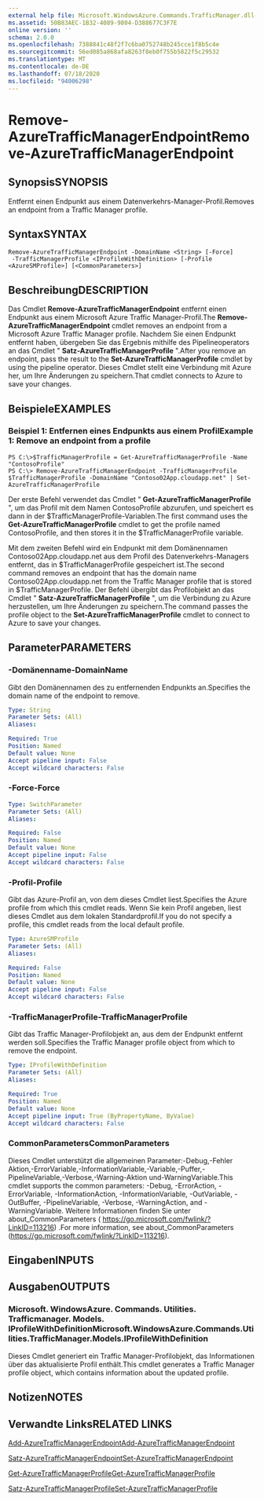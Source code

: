 ```yaml
---
external help file: Microsoft.WindowsAzure.Commands.TrafficManager.dll-Help.xml
ms.assetid: 50B83AEC-1B32-4089-9804-D388677C3F7E
online version: ''
schema: 2.0.0
ms.openlocfilehash: 7388841c48f2f7c6ba0752748b245cce1f8b5c4e
ms.sourcegitcommit: 56ed085a868afa8263f8eb0f755b5822f5c29532
ms.translationtype: MT
ms.contentlocale: de-DE
ms.lasthandoff: 07/18/2020
ms.locfileid: "94006298"
---
```

# <span data-ttu-id="08aee-101">Remove-AzureTrafficManagerEndpoint</span><span class="sxs-lookup"><span data-stu-id="08aee-101">Remove-AzureTrafficManagerEndpoint</span></span>

## <span data-ttu-id="08aee-102">Synopsis</span><span class="sxs-lookup"><span data-stu-id="08aee-102">SYNOPSIS</span></span>
<span data-ttu-id="08aee-103">Entfernt einen Endpunkt aus einem Datenverkehrs-Manager-Profil.</span><span class="sxs-lookup"><span data-stu-id="08aee-103">Removes an endpoint from a Traffic Manager profile.</span></span>

## <span data-ttu-id="08aee-104">Syntax</span><span class="sxs-lookup"><span data-stu-id="08aee-104">SYNTAX</span></span>

```
Remove-AzureTrafficManagerEndpoint -DomainName <String> [-Force]
 -TrafficManagerProfile <IProfileWithDefinition> [-Profile <AzureSMProfile>] [<CommonParameters>]
```

## <span data-ttu-id="08aee-105">Beschreibung</span><span class="sxs-lookup"><span data-stu-id="08aee-105">DESCRIPTION</span></span>
<span data-ttu-id="08aee-106">Das Cmdlet **Remove-AzureTrafficManagerEndpoint** entfernt einen Endpunkt aus einem Microsoft Azure Traffic Manager-Profil.</span><span class="sxs-lookup"><span data-stu-id="08aee-106">The **Remove-AzureTrafficManagerEndpoint** cmdlet removes an endpoint from a Microsoft Azure Traffic Manager profile.</span></span>
<span data-ttu-id="08aee-107">Nachdem Sie einen Endpunkt entfernt haben, übergeben Sie das Ergebnis mithilfe des Pipelineoperators an das Cmdlet " **Satz-AzureTrafficManagerProfile** ".</span><span class="sxs-lookup"><span data-stu-id="08aee-107">After you remove an endpoint, pass the result to the **Set-AzureTrafficManagerProfile** cmdlet by using the pipeline operator.</span></span>
<span data-ttu-id="08aee-108">Dieses Cmdlet stellt eine Verbindung mit Azure her, um Ihre Änderungen zu speichern.</span><span class="sxs-lookup"><span data-stu-id="08aee-108">That cmdlet connects to Azure to save your changes.</span></span>

## <span data-ttu-id="08aee-109">Beispiele</span><span class="sxs-lookup"><span data-stu-id="08aee-109">EXAMPLES</span></span>

### <span data-ttu-id="08aee-110">Beispiel 1: Entfernen eines Endpunkts aus einem Profil</span><span class="sxs-lookup"><span data-stu-id="08aee-110">Example 1: Remove an endpoint from a profile</span></span>
```
PS C:\>$TrafficManagerProfile = Get-AzureTrafficManagerProfile -Name "ContosoProfile"
PS C:\> Remove-AzureTrafficManagerEndpoint -TrafficManagerProfile $TrafficManagerProfile -DomainName "Contoso02App.cloudapp.net" | Set-AzureTrafficManagerProfile
```

<span data-ttu-id="08aee-111">Der erste Befehl verwendet das Cmdlet " **Get-AzureTrafficManagerProfile** ", um das Profil mit dem Namen ContosoProfile abzurufen, und speichert es dann in der $TrafficManagerProfile-Variablen.</span><span class="sxs-lookup"><span data-stu-id="08aee-111">The first command uses the **Get-AzureTrafficManagerProfile** cmdlet to get the profile named ContosoProfile, and then stores it in the $TrafficManagerProfile variable.</span></span>

<span data-ttu-id="08aee-112">Mit dem zweiten Befehl wird ein Endpunkt mit dem Domänennamen Contoso02App.cloudapp.net aus dem Profil des Datenverkehrs-Managers entfernt, das in $TrafficManagerProfile gespeichert ist.</span><span class="sxs-lookup"><span data-stu-id="08aee-112">The second command removes an endpoint that has the domain name Contoso02App.cloudapp.net from the Traffic Manager profile that is stored in $TrafficManagerProfile.</span></span>
<span data-ttu-id="08aee-113">Der Befehl übergibt das Profilobjekt an das Cmdlet " **Satz-AzureTrafficManagerProfile** ", um die Verbindung zu Azure herzustellen, um Ihre Änderungen zu speichern.</span><span class="sxs-lookup"><span data-stu-id="08aee-113">The command passes the profile object to the **Set-AzureTrafficManagerProfile** cmdlet to connect to Azure to save your changes.</span></span>

## <span data-ttu-id="08aee-114">Parameter</span><span class="sxs-lookup"><span data-stu-id="08aee-114">PARAMETERS</span></span>

### <span data-ttu-id="08aee-115">-Domänenname</span><span class="sxs-lookup"><span data-stu-id="08aee-115">-DomainName</span></span>
<span data-ttu-id="08aee-116">Gibt den Domänennamen des zu entfernenden Endpunkts an.</span><span class="sxs-lookup"><span data-stu-id="08aee-116">Specifies the domain name of the endpoint to remove.</span></span>

```yaml
Type: String
Parameter Sets: (All)
Aliases: 

Required: True
Position: Named
Default value: None
Accept pipeline input: False
Accept wildcard characters: False
```

### <span data-ttu-id="08aee-117">-Force</span><span class="sxs-lookup"><span data-stu-id="08aee-117">-Force</span></span>
```yaml
Type: SwitchParameter
Parameter Sets: (All)
Aliases: 

Required: False
Position: Named
Default value: None
Accept pipeline input: False
Accept wildcard characters: False
```

### <span data-ttu-id="08aee-118">-Profil</span><span class="sxs-lookup"><span data-stu-id="08aee-118">-Profile</span></span>
<span data-ttu-id="08aee-119">Gibt das Azure-Profil an, von dem dieses Cmdlet liest.</span><span class="sxs-lookup"><span data-stu-id="08aee-119">Specifies the Azure profile from which this cmdlet reads.</span></span> <span data-ttu-id="08aee-120">Wenn Sie kein Profil angeben, liest dieses Cmdlet aus dem lokalen Standardprofil.</span><span class="sxs-lookup"><span data-stu-id="08aee-120">If you do not specify a profile, this cmdlet reads from the local default profile.</span></span>

```yaml
Type: AzureSMProfile
Parameter Sets: (All)
Aliases: 

Required: False
Position: Named
Default value: None
Accept pipeline input: False
Accept wildcard characters: False
```

### <span data-ttu-id="08aee-121">-TrafficManagerProfile</span><span class="sxs-lookup"><span data-stu-id="08aee-121">-TrafficManagerProfile</span></span>
<span data-ttu-id="08aee-122">Gibt das Traffic Manager-Profilobjekt an, aus dem der Endpunkt entfernt werden soll.</span><span class="sxs-lookup"><span data-stu-id="08aee-122">Specifies the Traffic Manager profile object from which to remove the endpoint.</span></span>

```yaml
Type: IProfileWithDefinition
Parameter Sets: (All)
Aliases: 

Required: True
Position: Named
Default value: None
Accept pipeline input: True (ByPropertyName, ByValue)
Accept wildcard characters: False
```

### <span data-ttu-id="08aee-123">CommonParameters</span><span class="sxs-lookup"><span data-stu-id="08aee-123">CommonParameters</span></span>
<span data-ttu-id="08aee-124">Dieses Cmdlet unterstützt die allgemeinen Parameter:-Debug,-Fehler Aktion,-ErrorVariable,-InformationVariable,-Variable,-Puffer,-PipelineVariable,-Verbose,-Warning-Aktion und-WarningVariable.</span><span class="sxs-lookup"><span data-stu-id="08aee-124">This cmdlet supports the common parameters: -Debug, -ErrorAction, -ErrorVariable, -InformationAction, -InformationVariable, -OutVariable, -OutBuffer, -PipelineVariable, -Verbose, -WarningAction, and -WarningVariable.</span></span> <span data-ttu-id="08aee-125">Weitere Informationen finden Sie unter about_CommonParameters ( https://go.microsoft.com/fwlink/?LinkID=113216) .</span><span class="sxs-lookup"><span data-stu-id="08aee-125">For more information, see about_CommonParameters (https://go.microsoft.com/fwlink/?LinkID=113216).</span></span>

## <span data-ttu-id="08aee-126">Eingaben</span><span class="sxs-lookup"><span data-stu-id="08aee-126">INPUTS</span></span>

## <span data-ttu-id="08aee-127">Ausgaben</span><span class="sxs-lookup"><span data-stu-id="08aee-127">OUTPUTS</span></span>

### <span data-ttu-id="08aee-128">Microsoft. WindowsAzure. Commands. Utilities. Trafficmanager. Models. IProfileWithDefinition</span><span class="sxs-lookup"><span data-stu-id="08aee-128">Microsoft.WindowsAzure.Commands.Utilities.TrafficManager.Models.IProfileWithDefinition</span></span>
<span data-ttu-id="08aee-129">Dieses Cmdlet generiert ein Traffic Manager-Profilobjekt, das Informationen über das aktualisierte Profil enthält.</span><span class="sxs-lookup"><span data-stu-id="08aee-129">This cmdlet generates a Traffic Manager profile object, which contains information about the updated profile.</span></span>

## <span data-ttu-id="08aee-130">Notizen</span><span class="sxs-lookup"><span data-stu-id="08aee-130">NOTES</span></span>

## <span data-ttu-id="08aee-131">Verwandte Links</span><span class="sxs-lookup"><span data-stu-id="08aee-131">RELATED LINKS</span></span>

[<span data-ttu-id="08aee-132">Add-AzureTrafficManagerEndpoint</span><span class="sxs-lookup"><span data-stu-id="08aee-132">Add-AzureTrafficManagerEndpoint</span></span>](./Add-AzureTrafficManagerEndpoint.md)

[<span data-ttu-id="08aee-133">Satz-AzureTrafficManagerEndpoint</span><span class="sxs-lookup"><span data-stu-id="08aee-133">Set-AzureTrafficManagerEndpoint</span></span>](./Set-AzureTrafficManagerEndpoint.md)

[<span data-ttu-id="08aee-134">Get-AzureTrafficManagerProfile</span><span class="sxs-lookup"><span data-stu-id="08aee-134">Get-AzureTrafficManagerProfile</span></span>](./Get-AzureTrafficManagerProfile.md)

[<span data-ttu-id="08aee-135">Satz-AzureTrafficManagerProfile</span><span class="sxs-lookup"><span data-stu-id="08aee-135">Set-AzureTrafficManagerProfile</span></span>](./Set-AzureTrafficManagerProfile.md)


